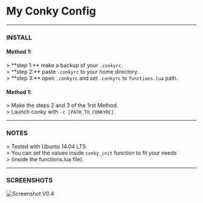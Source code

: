 # My Conky Config

----------

<h3>INSTALL</h3>

<h4>Method 1:</h4>
> **step 1:** make a backup of your <code>.conkyrc</code>.<br>
> **step 2:** paste <code>.conkyrc</code> to your home directory.<br>
> **step 3:** open <code>.conkyrc</code> and set <code>.conkyrc</code> to <code>functions.lua</code> path.<br>

<h4>Method 1:</h4>
> Make the steps 2 and 3 of the 1rst Method.<br>
> Launch conky with <code>-c [PATH_TO_CONKYRC]</code>.<br>

----------

<h3>NOTES</h3>
> Tested with Ubuntu 14.04 LTS<br>
> You can set the values inside <code>conky_init</code> function to fit your needs<br>
> (inside the functions.lua file).

----------

<h3>SCREENSHOTS</h3>

![Screenshot V0.4](http://img11.hostingpics.net/pics/996716conkyscreenV04.png)
